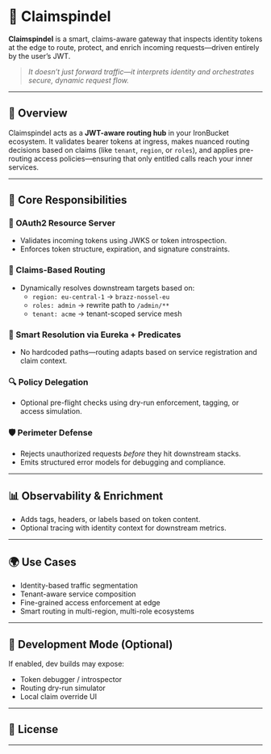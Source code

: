 # 🧠 Claimspindel

**Claimspindel** is a smart, claims-aware gateway that inspects identity tokens at the edge to route, protect, and enrich incoming requests—driven entirely by the user’s JWT.

> _It doesn’t just forward traffic—it interprets identity and orchestrates secure, dynamic request flow._

---

## 🚀 Overview

Claimspindel acts as a **JWT-aware routing hub** in your IronBucket ecosystem. It validates bearer tokens at ingress, makes nuanced routing decisions based on claims (like `tenant`, `region`, or `roles`), and applies pre-routing access policies—ensuring that only entitled calls reach your inner services.

---

## 🧰 Core Responsibilities

### 🔐 OAuth2 Resource Server
- Validates incoming tokens using JWKS or token introspection.
- Enforces token structure, expiration, and signature constraints.

### 🧬 Claims-Based Routing
- Dynamically resolves downstream targets based on:
  - `region: eu-central-1` → `brazz-nossel-eu`
  - `roles: admin` → rewrite path to `/admin/**`
  - `tenant: acme` → tenant-scoped service mesh

### 📎 Smart Resolution via Eureka + Predicates
- No hardcoded paths—routing adapts based on service registration and claim context.

### 🔍 Policy Delegation
- Optional pre-flight checks using dry-run enforcement, tagging, or access simulation.

### 🛡️ Perimeter Defense
- Rejects unauthorized requests *before* they hit downstream stacks.
- Emits structured error models for debugging and compliance.

---

## 📊 Observability & Enrichment

- Adds tags, headers, or labels based on token content.
- Optional tracing with identity context for downstream metrics.

---

## 🌍 Use Cases

- Identity-based traffic segmentation
- Tenant-aware service composition
- Fine-grained access enforcement at edge
- Smart routing in multi-region, multi-role ecosystems

---

## 🧪 Development Mode (Optional)

If enabled, dev builds may expose:
- Token debugger / introspector
- Routing dry-run simulator
- Local claim override UI

---


## 📄 License



---



